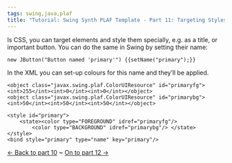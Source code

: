 ```yaml
---
tags: swing,java,plaf
title: "Tutorial: Swing Synth PLAF Template - Part 11: Targeting Styles"
---
```

<p>Is CSS, you can target elements and style them specially, e.g. as a title, or important button. You can do the same in Swing by setting their name:</p>

	new JButton("Button named 'primary'") {{setName("primary");}}

<p>In the XML you can set-up colours for this name and they’ll be applied.</p>

	<object class="javax.swing.plaf.ColorUIResource" id="primaryfg"><int>255</int><int>0</int><int>0</int></object>
	<object class="javax.swing.plaf.ColorUIResource" id="primarybg"><int>50</int><int>50</int><int>50</int></object>
	
	<style id="primary">
	    <state><color type="FOREGROUND" idref="primaryfg"/>
	        <color type="BACKGROUND" idref="primarybg"/> </state>
	</style>
	<bind style="primary" type="name" key="primary"/>

<p><a href="/tutorial-swing-synth-plaf-template-part-10-progress-bars">&larr; Back to part 10</a> ~ <a href="/tutorial-swing-synth-plaf-template-part-12-conclusion">On to part 12 &rarr;</a></p>
